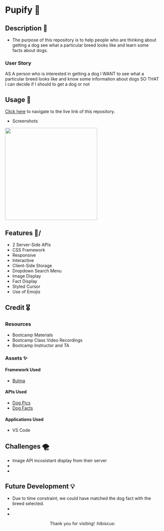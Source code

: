# Pupify :dog:

## Description :page_facing_up:

- The purpose of this repository is to help people who are thinking about getting a dog see what a particular breed looks like and learn some facts about dogs.

### User Story
AS A person who is interested in getting a dog
I WANT to see what a particular breed looks like and know some information about dogs
SO THAT I can decide if I should to get a dog or not


## Usage :wrench:

[Click here](https://mattoz.github.io/Dog-Breed-Search/) to navigate to the live link of this repository.

- Screenshots

<img src=“*” width="300" height="300">

## Features :confetti_ball:/
- 2 Server-Side APIs
- CSS Framework
- Responsive
- Interactive
- Client-Side Storage
- Dropdown Search Menu
- Image Display
- Fact Display
- Styled Cursor
- Use of Emojis

## Credit :medal_military:

### Resources
- Bootcamp Materials
- Bootcamp Class Video Recordings
- Bootcamp Instructor and TA

### Assets :sparkles:

#### Framework Used
- [Bulma](https://bulma.io/)

#### APIs Used
- [Dog Pics](https://dog.ceo/dog-api)
- [Dog Facts](https://kinduff.github.io/dog-api/)

#### Applications Used
- VS Code

## Challenges :tornado:
- Image API incosistant display from their server
- 
- 

## Future Development :bulb:
- Due to time constraint, we could have matched the dog fact with the breed selected.
- 
- 

<p align="center">Thank you for visiting! :hibiscus:</p>
